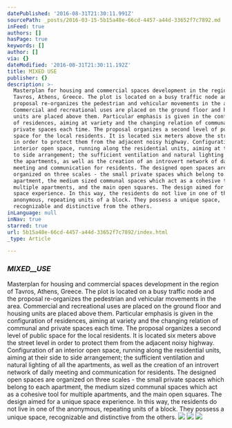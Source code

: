 ```yaml
---
datePublished: '2016-08-31T21:30:11.991Z'
sourcePath: _posts/2016-03-15-5b15a48e-66cd-4457-a44d-33652f7c7892.md
inFeed: true
authors: []
hasPage: true
keywords: []
author: []
via: {}
dateModified: '2016-08-31T21:30:11.192Z'
title: MIXED USE
publisher: {}
description: >-
  Masterplan for housing and commercial spaces development in the region of
  Tavros, Athens, Greece. The plot is located on a busy traffic node and the
  proposal re-organizes the pedestrian and vehicular movements in the area.
  Commercial and recreational uses are placed on the ground floor and housing
  units are placed above them. Particular emphasis is given in the configuration
  of residences, aiming at variety and the changing relation of communal and
  private spaces each time. The proposal organizes a second level of public
  space for the local residents. It is located six meters above the street level
  in order to protect them from the adjacent noisy highway. Configuration of an
  interior open space, running along the residential units, aiming at their side
  to side arrangement; the sufficient ventilation and natural lighting of all
  the apartments, as well as the creation of an introvert network of daily
  meeting and communication for residents. The designed open spaces are
  organized on three scales - the small private spaces which belong to each
  apartment, the medium sized communal spaces which act as a cohesive tool for
  multiple apartments, and the main open squares. The design aimed for a unique
  space experience. In this way, the residents do not live in one of the
  anonymous, repeating units of a block. They possess a unique space,
  recognizable and distinctive from the others.
inLanguage: null
inNav: true
starred: true
url: 5b15a48e-66cd-4457-a44d-33652f7c7892/index.html
_type: Article

---
```

### _MIXED__USE_

Masterplan for housing and commercial spaces development in the region of Tavros, Athens, Greece. The plot is located on a busy traffic node and the proposal re-organizes the pedestrian and vehicular movements in the area. Commercial and recreational uses are placed on the ground floor and housing units are placed above them. Particular emphasis is given in the configuration of residences, aiming at variety and the changing relation of communal and private spaces each time. The proposal organizes a second level of public space for the local residents. It is located six meters above the street level in order to protect them from the adjacent noisy highway. Configuration of an interior open space, running along the residential units, aiming at their side to side arrangement; the sufficient ventilation and natural lighting of all the apartments, as well as the creation of an introvert network of daily meeting and communication for residents. The designed open spaces are organized on three scales - the small private spaces which belong to each apartment, the medium sized communal spaces which act as a cohesive tool for multiple apartments, and the main open squares. The design aimed for a unique space experience. In this way, the residents do not live in one of the anonymous, repeating units of a block. They possess a unique space, recognizable and distinctive from the others.
![](https://s3-us-west-2.amazonaws.com/the-grid-img/p/aa9ee1ba6226a4d048e5db50ca9a859d25ce4820.jpg)
![](https://s3-us-west-2.amazonaws.com/the-grid-img/p/7dac9d0e9bc41faec87470b33076ca43e09dc1ee.jpg)
![](https://s3-us-west-2.amazonaws.com/the-grid-img/p/9fc819dec24f210347c68cd97a0d87762709f495.jpg)